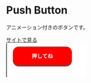 # Push Button

アニメーション付きのボタンです。

<a href="https://kanadesisido.github.io/welcome-gdgoc-2025/Button/PushButton/index.html">サイトで見る</a><br/>
![](./screenshot.png)
